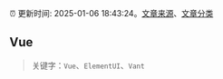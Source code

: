 :alarm_clock: 更新时间: 2025-01-06 18:43:24。[文章来源](/README.md)、[文章分类](/TAGS.md)

## Vue


> 关键字：`Vue`、`ElementUI`、`Vant`



